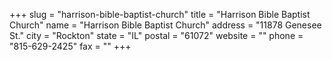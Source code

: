+++
slug = "harrison-bible-baptist-church"
title = "Harrison Bible Baptist Church"
name = "Harrison Bible Baptist Church"
address = "11878 Genesee St."
city = "Rockton"
state = "IL"
postal = "61072"
website = ""
phone = "815-629-2425"
fax = ""
+++
